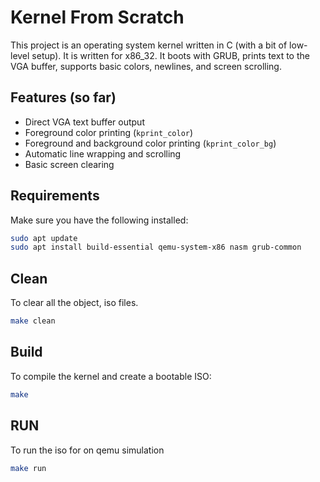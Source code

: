 # Kernel From Scratch

This project is an operating system kernel written in C (with a bit of low-level setup). It is written for x86_32.
It boots with GRUB, prints text to the VGA buffer, supports basic colors, newlines, and screen scrolling.


## Features (so far)
- Direct VGA text buffer output  
- Foreground color printing (`kprint_color`)
- Foreground and background color printing (`kprint_color_bg`)  
- Automatic line wrapping and scrolling  
- Basic screen clearing  


## Requirements
Make sure you have the following installed:

```bash
sudo apt update
sudo apt install build-essential qemu-system-x86 nasm grub-common
```
## Clean

To clear all the object, iso files.

```bash
make clean
```

## Build

To compile the kernel and create a bootable ISO:

```bash
make
```

## RUN

To run the iso for on qemu simulation

```bash
make run
```
